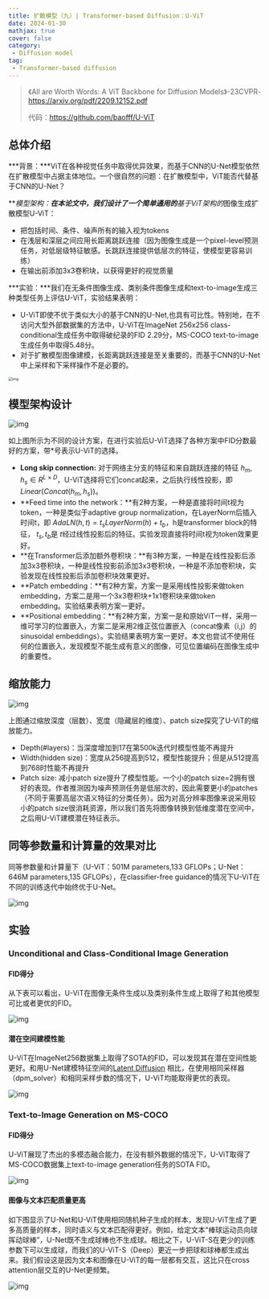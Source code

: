 ```yaml
---
title: 扩散模型（九）| Transformer-based Diffusion：U-ViT
date: 2024-01-30
mathjax: true
cover: false
category:
 - Diffusion model
tag:
 - Transformer-based diffusion
---
```


>  《All are Worth Words: A ViT Backbone for Diffusion Models》-23CVPR- https://arxiv.org/pdf/2209.12152.pdf
>
> 代码：https://github.com/baofff/U-ViT

## 总体介绍

***背景：***ViT在各种视觉任务中取得优异效果，而基于CNN的U-Net模型依然在扩散模型中占据主体地位。一个很自然的问题：在扩散模型中，ViT能否代替基于CNN的U-Net？ 

***模型架构：***在本论文中，我们设计了一个简单通用的**基于ViT架构的**图像生成扩散模型U-ViT：

- 把包括时间、条件、噪声所有的输入视为tokens
- 在浅层和深层之间应用长距离跳跃连接（因为图像生成是一个pixel-level预测任务，对低层级特征敏感。长跳跃连接提供低层次的特征，使模型更容易训练）
- 在输出前添加3x3卷积块，以获得更好的视觉质量

***实验：***我们在无条件图像生成、类别条件图像生成和text-to-image生成三种类型任务上评估U-ViT，实验结果表明：

- U-ViT即使不优于类似大小的基于CNN的U-Net,也具有可比性。特别地，在不访问大型外部数据集的方法中，U-ViT在ImageNet 256x256 class-conditional生成任务中取得破纪录的FID 2.29分，MS-COCO text-to-image生成任务中取得5.48分。
- 对于扩散模型图像建模，长距离跳跃连接是至关重要的，而基于CNN的U-Net中上采样和下采样操作不是必要的。

<img src="https://lichtung612.eos-beijing-1.cmecloud.cn/2024/8-diffusion-models/0.jpg" alt="img" style="zoom:50%;" />

## 模型架构设计

![img](https://lichtung612.eos-beijing-1.cmecloud.cn/2024/8-diffusion-models/1.jpg)

如上图所示为不同的设计方案，在进行实验后U-ViT选择了各种方案中FID分数最好的方案，带*号表示U-ViT的选择。

- **Long skip connection:** 对于网络主分支的特征和来自跳跃连接的特征 $h_m,h_s \in R^{L\times D}$，U-ViT选择将它们concat起来，之后执行线性投影，即 $Linear(Concat(h_m,h_s))$。
- **Feed time into the network：**有2种方案，一种是直接将时间t视为token，一种是类似于adaptive group normalization，在LayerNorm后插入时间t，即 $AdaLN(h,t)=t_sLayerNorm(h)+t_b$，h是transformer block的特征， $t_s,t_b$是 $t$经过线性投影后的特征。实验发现直接将时间t视为token效果更好。
- **在Transformer后添加额外卷积块：**有3种方案，一种是在线性投影后添加3x3卷积块，一种是线性投影前添加3x3卷积块，一种是不添加卷积块，实验发现在线性投影后添加卷积块效果更好。
- **Patch embedding：**有2种方案，方案一是采用线性投影来做token embedding，方案二是用一个3x3卷积块+1x1卷积块来做token embedding。实验结果表明方案一更好。
- **Positional embedding：**有2种方案，方案一是和原始ViT一样，采用一维可学习的位置嵌入，方案二是采用2维正弦位置嵌入（concat像素（i,j）的sinusoidal embeddings）。实验结果表明方案一更好。本文也尝试不使用任何的位置嵌入，发现模型不能生成有意义的图像，可见位置编码在图像生成中的重要性。

## 缩放能力

![img](https://lichtung612.eos-beijing-1.cmecloud.cn/2024/8-diffusion-models/2.jpg)

上图通过缩放深度（层数）、宽度（隐藏层的维度）、patch size探究了U-ViT的缩放能力。

- Depth(#layers)：当深度增加到17在第500k迭代时模型性能不再提升
- Width(hidden size)：宽度从256提高到512，模型性能提升；但是从512提高到768时性能不再提升
- Patch size: 减小patch size提升了模型性能。一个小的patch size=2拥有很好的表现。作者推测因为噪声预测任务是低层次的，因此需要更小的patches（不同于需要高层次语义特征的分类任务）。因为对高分辨率图像来说采用较小的patch size很消耗资源，所以我们首先将图像转换到低维度潜在空间中，之后用U-ViT建模潜在特征表示。

## 同等参数量和计算量的效果对比

同等参数量和计算量下（U-ViT：501M parameters,133 GFLOPs；U-Net：646M parameters,135 GFLOPs），在classifier-free guidance的情况下U-ViT在不同的训练迭代中始终优于U-Net。

![img](https://lichtung612.eos-beijing-1.cmecloud.cn/2024/8-diffusion-models/3.jpg)

## 实验

### Unconditional and Class-Conditional Image Generation

#### FID得分

从下表可以看出，U-ViT在图像无条件生成以及类别条件生成上取得了和其他模型可比或者更优的FID。

![img](https://lichtung612.eos-beijing-1.cmecloud.cn/2024/8-diffusion-models/4.jpg)

#### 潜在空间建模性能

U-ViT在ImageNet256数据集上取得了SOTA的FID，可以发现其在潜在空间性能更好。和用U-Net建模特征空间的[Latent Diffusion](https://link.zhihu.com/?target=https%3A//arxiv.org/abs/2112.10752) 相比，在使用相同采样器（dpm_solver）和相同采样步数的情况下，U-ViT均能取得更优的表现。

![img](https://lichtung612.eos-beijing-1.cmecloud.cn/2024/8-diffusion-models/6.jpg)

### Text-to-Image Generation on MS-COCO

#### FID得分

U-ViT展现了杰出的多模态融合能力，在没有额外数据的情况下，U-ViT取得了MS-COCO数据集上text-to-image generation任务的SOTA FID。

![img](https://lichtung612.eos-beijing-1.cmecloud.cn/2024/8-diffusion-models/7.jpg)

#### 图像与文本匹配质量更高

如下图显示了U-Net和U-ViT使用相同随机种子生成的样本，发现U-ViT生成了更多高质量的样本，同时语义与文本匹配得更好。例如，给定文本“棒球运动员向球挥动球棒”，U-Net既不生成球棒也不生成球。相比之下，U-ViT-S在更少的训练参数下可以生成球，而我们的U-ViT-S（Deep）更近一步把球和球棒都生成出来。我们假设这是因为文本和图像在U-ViT的每一层都有交互，这比只在cross attention层交互的U-Net更频繁。

![img](https://lichtung612.eos-beijing-1.cmecloud.cn/2024/8-diffusion-models/8.jpg)
